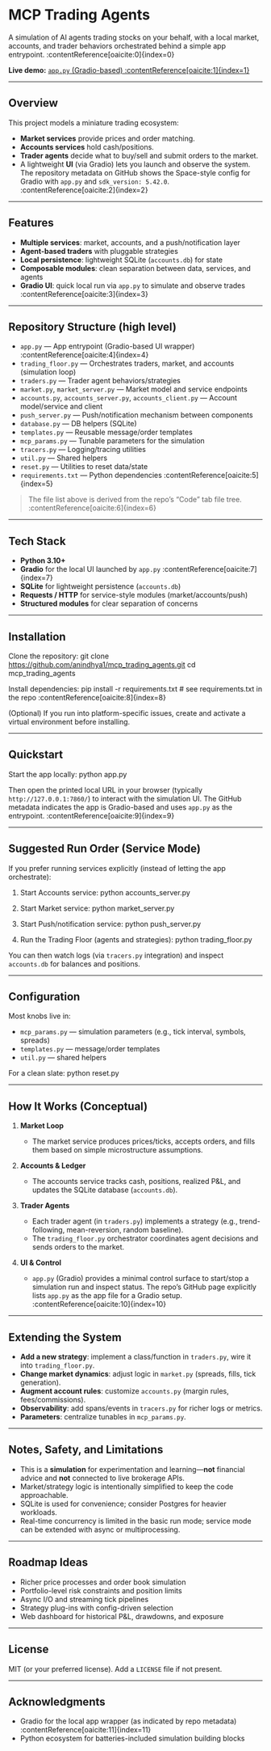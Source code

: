 # MCP Trading Agents

A simulation of AI agents trading stocks on your behalf, with a local market, accounts, and trader behaviors orchestrated behind a simple app entrypoint. :contentReference[oaicite:0]{index=0}

**Live demo:** [`app.py` (Gradio-based) :contentReference[oaicite:1]{index=1}](https://huggingface.co/spaces/Anindhya/MCP_TradingAgents)

---

## Overview

This project models a miniature trading ecosystem:
- **Market services** provide prices and order matching.
- **Accounts services** hold cash/positions.
- **Trader agents** decide what to buy/sell and submit orders to the market.
- A lightweight **UI** (via Gradio) lets you launch and observe the system. The repository metadata on GitHub shows the Space-style config for Gradio with `app.py` and `sdk_version: 5.42.0`. :contentReference[oaicite:2]{index=2}

---

## Features

- **Multiple services**: market, accounts, and a push/notification layer
- **Agent-based traders** with pluggable strategies
- **Local persistence**: lightweight SQLite (`accounts.db`) for state
- **Composable modules**: clean separation between data, services, and agents
- **Gradio UI**: quick local run via `app.py` to simulate and observe trades :contentReference[oaicite:3]{index=3}

---

## Repository Structure (high level)

- `app.py` — App entrypoint (Gradio-based UI wrapper) :contentReference[oaicite:4]{index=4}
- `trading_floor.py` — Orchestrates traders, market, and accounts (simulation loop)
- `traders.py` — Trader agent behaviors/strategies
- `market.py`, `market_server.py` — Market model and service endpoints
- `accounts.py`, `accounts_server.py`, `accounts_client.py` — Account model/service and client
- `push_server.py` — Push/notification mechanism between components
- `database.py` — DB helpers (SQLite)
- `templates.py` — Reusable message/order templates
- `mcp_params.py` — Tunable parameters for the simulation
- `tracers.py` — Logging/tracing utilities
- `util.py` — Shared helpers
- `reset.py` — Utilities to reset data/state
- `requirements.txt` — Python dependencies :contentReference[oaicite:5]{index=5}

> The file list above is derived from the repo’s “Code” tab file tree. :contentReference[oaicite:6]{index=6}

---

## Tech Stack

- **Python 3.10+**
- **Gradio** for the local UI launched by `app.py` :contentReference[oaicite:7]{index=7}
- **SQLite** for lightweight persistence (`accounts.db`)
- **Requests / HTTP** for service-style modules (market/accounts/push)
- **Structured modules** for clear separation of concerns

---

## Installation

Clone the repository:
    git clone https://github.com/anindhya1/mcp_trading_agents.git
    cd mcp_trading_agents

Install dependencies:
    pip install -r requirements.txt  # see requirements.txt in the repo :contentReference[oaicite:8]{index=8}

(Optional) If you run into platform-specific issues, create and activate a virtual environment before installing.

---

## Quickstart

Start the app locally:
    python app.py

Then open the printed local URL in your browser (typically `http://127.0.0.1:7860/`) to interact with the simulation UI. The GitHub metadata indicates the app is Gradio-based and uses `app.py` as the entrypoint. :contentReference[oaicite:9]{index=9}

---

## Suggested Run Order (Service Mode)

If you prefer running services explicitly (instead of letting the app orchestrate):

1) Start Accounts service:
    python accounts_server.py

2) Start Market service:
    python market_server.py

3) Start Push/notification service:
    python push_server.py

4) Run the Trading Floor (agents and strategies):
    python trading_floor.py

You can then watch logs (via `tracers.py` integration) and inspect `accounts.db` for balances and positions.

---

## Configuration

Most knobs live in:
- `mcp_params.py` — simulation parameters (e.g., tick interval, symbols, spreads)
- `templates.py` — message/order templates
- `util.py` — shared helpers

For a clean slate:
    python reset.py

---

## How It Works (Conceptual)

1) **Market Loop**
   - The market service produces prices/ticks, accepts orders, and fills them based on simple microstructure assumptions.

2) **Accounts & Ledger**
   - The accounts service tracks cash, positions, realized P&L, and updates the SQLite database (`accounts.db`).

3) **Trader Agents**
   - Each trader agent (in `traders.py`) implements a strategy (e.g., trend-following, mean-reversion, random baseline).
   - The `trading_floor.py` orchestrator coordinates agent decisions and sends orders to the market.

4) **UI & Control**
   - `app.py` (Gradio) provides a minimal control surface to start/stop a simulation run and inspect status. The repo’s GitHub page explicitly lists `app.py` as the app file for a Gradio setup. :contentReference[oaicite:10]{index=10}

---

## Extending the System

- **Add a new strategy**: implement a class/function in `traders.py`, wire it into `trading_floor.py`.
- **Change market dynamics**: adjust logic in `market.py` (spreads, fills, tick generation).
- **Augment account rules**: customize `accounts.py` (margin rules, fees/commissions).
- **Observability**: add spans/events in `tracers.py` for richer logs or metrics.
- **Parameters**: centralize tunables in `mcp_params.py`.

---

## Notes, Safety, and Limitations

- This is a **simulation** for experimentation and learning—**not** financial advice and **not** connected to live brokerage APIs.
- Market/strategy logic is intentionally simplified to keep the code approachable.
- SQLite is used for convenience; consider Postgres for heavier workloads.
- Real-time concurrency is limited in the basic run mode; service mode can be extended with async or multiprocessing.

---

## Roadmap Ideas

- Richer price processes and order book simulation
- Portfolio-level risk constraints and position limits
- Async I/O and streaming tick pipelines
- Strategy plug-ins with config-driven selection
- Web dashboard for historical P&L, drawdowns, and exposure

---

## License

MIT (or your preferred license). Add a `LICENSE` file if not present.

---

## Acknowledgments

- Gradio for the local app wrapper (as indicated by repo metadata) :contentReference[oaicite:11]{index=11}
- Python ecosystem for batteries-included simulation building blocks

